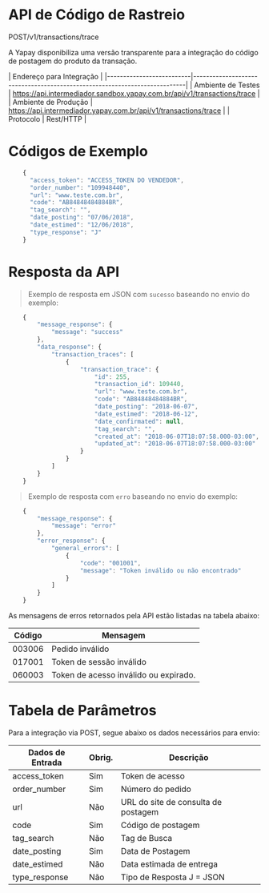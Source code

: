 # API de Código de Rastreio




<span class="post">POST</span><span class="beforePost">/v1/transactions/trace</span>


A Yapay disponibiliza uma versão transparente para a integração do código de postagem do produto da transação.

| Endereço para Integração                                                                             |
|--------------------------|---------------------------------------------------------------------------|
| Ambiente de Testes       | https://api.intermediador.sandbox.yapay.com.br/api/v1/transactions/trace  |
| Ambiente de Produção     | https://api.intermediador.yapay.com.br/api/v1/transactions/trace          |
| Protocolo                | Rest/HTTP                                                                 |

# Códigos de Exemplo


```javascript
    {
      "access_token": "ACCESS_TOKEN DO VENDEDOR",
      "order_number": "109948440",
      "url": "www.teste.com.br",
      "code": "AB84848484884BR",
      "tag_search": "",
      "date_posting": "07/06/2018",
      "date_estimed": "12/06/2018",
      "type_response": "J"
    }
```


# Resposta da API

> Exemplo de resposta em JSON com `sucesso` baseando no envio do exemplo:

```javascript
    {
        "message_response": {
            "message": "success"
        },
        "data_response": {
            "transaction_traces": [
                {
                    "transaction_trace": {
                        "id": 255,
                        "transaction_id": 109440,
                        "url": "www.teste.com.br",
                        "code": "AB84848484884BR",
                        "date_posting": "2018-06-07",
                        "date_estimed": "2018-06-12",
                        "date_confirmated": null,
                        "tag_search": "",
                        "created_at": "2018-06-07T18:07:58.000-03:00",
                        "updated_at": "2018-06-07T18:07:58.000-03:00"
                    }
                }
            ]
        }
    }
```


> Exemplo de resposta com `erro` baseando no envio do exemplo:


```javascript
    {
        "message_response": {
            "message": "error"
        },
        "error_response": {
            "general_errors": [
                {
                    "code": "001001",
                    "message": "Token inválido ou não encontrado"
                }
            ]
        }
    }
```


As mensagens de erros retornados pela API estão listadas na tabela abaixo:

| Código    |  Mensagem                                        |
|-----------|--------------------------------------------------|
| 003006    | Pedido inválido                                  |
| 017001    | Token de sessão inválido                         |
| 060003    | Token de acesso inválido ou expirado.            |


# Tabela de Parâmetros

Para a integração via <span class="post">POST</span>, segue abaixo os dados necessários para envio:

| Dados de Entrada  |  Obrig.  | Descrição                                |
|-------------------|----------|------------------------------------------|
| access_token      | Sim      | Token de acesso                          |
| order_number      | Sim      | Número do pedido                         |
| url               | Não      | URL do site de consulta de postagem      |
| code              | Sim      | Código de postagem                       |
| tag_search        | Não      | Tag de Busca                             |
| date_posting      | Sim      | Data de Postagem                         |
| date_estimed      | Não      | Data estimada de entrega                 |
| type_response     | Não      | Tipo de Resposta J = JSON | Outros = XML |
